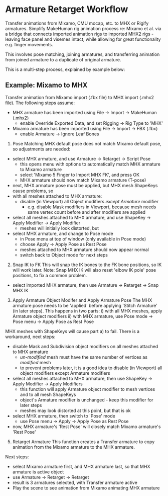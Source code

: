 # Armature Retarget Workflow
Transfer animations from Mixamo, CMU mocap, etc. to MHX or Rigify armatures.
Simplify MakeHuman rig animation process re: Mixamo et al. via a bridge that connects imported animation rigs to imported MHX2 rigs - leaving face panel and visemes intact, while allowing for great functionality e.g. finger movements.

This involves pose matching, joining armatures, and transferring animation from joined armature to a duplicate of original armature.

This is a multi-step process, explained by example below:

## Example: Mixamo to MHX
Transfer animation from Mixamo import (.fbx file) to MHX import (.mhx2 file).
The following steps assume:
- MHX armature has been imported using File -> Import -> MakeHuman (.mhx2)
  - enable Override Exported Data, and set Rigging -> Rig Type to 'MHX'
- Mixamo armature has been imported using File -> Import -> FBX (.fbx)
  - enable Armature -> Ignore Leaf Bones

1) Pose Matching
MHX default pose does not match Mixamo default pose, so adjustments are needed:
- select MHX armature, and use Armature -> Retarget -> Script Pose
  - this opens menu with options to automatically match MHX armature to Mixamo armature
  - select 'Mixamo 5 Finger to Import MHX FK', and press OK
  - MHX armature should now match Mixamo armature (T-pose)
- next, MHX armature pose must be applied, but MHX mesh ShapeKeys cause problems, so
- with all meshes attached to MHX armature:
  - disable (in Viewport) all Object modifiers *except Armature* modifier
    - e.g. disable Mask modifiers in Viewport, because mesh needs same vertex count before and after modifiers are applied
- select all meshes attached to MHX armature, and use ShapeKey -> Apply Modifier -> Apply Modifier
  - meshes will initially look distorted, but
- select MHX armature, and change to Pose mode
  - in Pose menu at top of window (only available in Pose mode)
  - choose Apply -> Apply Pose as Rest Pose
  - meshes attached to MHX armature should now appear normal
  - switch back to Object mode for next steps

2) Snap IK to FK
This will snap the IK bones to the FK bone positions, so IK will work later.
Note: Snap MHX IK will also reset 'elbow IK pole' pose positions, to fix a common problem.
- select imported MHX armature, then use Armature -> Retarget -> Snap MHX IK

3) Apply Armature Object Modifer and Apply Armature Pose
The MHX armature pose needs to be 'applied' before applying 'Stitch Armature' (in later steps). This happens in two parts:
  i) with all MHX meshes, apply Armature object modifiers
  ii) with MHX armature, use Pose mode -> Pose menu -> Apply Pose as Rest Pose

MHX meshes with ShapeKeys will cause part a) to fail. There is a workaround, next steps:
- disable Mask and Subdivision object modifiers on all meshes attached to MHX armature
  - *un-modified* mesh must have the same number of vertices as *modified* mesh
  - to prevent problems later, it is a good idea to disable (in Viewport) all object modifiers except Armature modifiers
- select all meshes attached to MHX armature, then use ShapeKey -> Apply Modifier -> Apply Modifiers
  - this function will apply Armature object modifier to mesh vertices and to all mesh ShapeKeys
  - object's Armature modifier is unchanged - keep this modifier for later steps
  - meshes may look distorted at this point, but that is ok
- select MHX armature, then switch to 'Pose' mode
  - use Pose menu -> Apply -> Apply Pose as Rest Pose
- now, MHX armature's 'Rest Pose' will closely match Mixamo armature's 'Rest Pose'

5) Retarget Armature
This function creates a Transfer armature to copy animation from the Mixamo armature to the MHX armature.

Next steps:
- select Mixamo armature first, and MHX armature last, so that MHX armature is active object
- use Armature -> Retarget -> Retarget
- result is 3 armatures selected, with Transfer armature active
- Play the scene to see animation from Mixamo animating MHX armature
